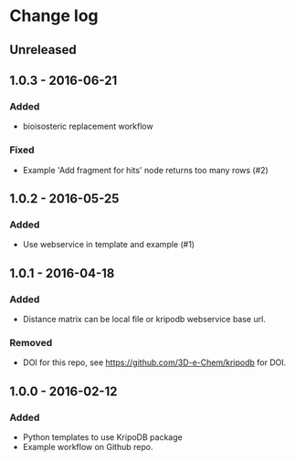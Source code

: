 # Change log

## Unreleased

## 1.0.3 - 2016-06-21

### Added

* bioisosteric replacement workflow

### Fixed

* Example 'Add fragment for hits' node returns too many rows (#2)

## 1.0.2 - 2016-05-25

### Added

* Use webservice in template and example (#1)

## 1.0.1 - 2016-04-18

### Added

* Distance matrix can be local file or kripodb webservice base url.

### Removed

* DOI for this repo, see https://github.com/3D-e-Chem/kripodb for DOI.

## 1.0.0 - 2016-02-12

### Added

* Python templates to use KripoDB package
* Example workflow on Github repo.
